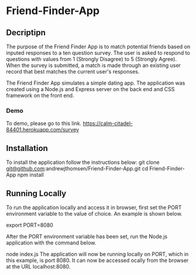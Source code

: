 # Friend-Finder-App

## Decriptipn
The purpose of the Friend Finder App is to match potential friends based on inputed responses to a ten question survey. The user is asked to respond to questions with values from 1 (Strongly Disagree) to 5 (Strongly Agree). When the survey is submitted, a match is made through an existing user record that best matches the current user's responses.

The Friend Finder App simulates a simple dating app. The application was created using a Node.js and Express server on the back end and CSS framework on the front end.

### Demo
To demo, please go to this link.
https://calm-citadel-84401.herokuapp.com/survey

## Installation
To install the application follow the instructions below:
git clone git@github.com:andrewjthomsen/Friend-Finder-App.git
cd Friend-Finder-App
npm install

## Running Locally
To run the application locally and access it in browser, first set the PORT environment variable to the value of choice. An example is shown below.

export PORT=8080

After the PORT environment variable has been set, run the Node.js application with the command below.

node index.js
The application will now be running locally on PORT, which in this example, is port 8080. It can now be accessed ocally from the browser at the URL localhost:8080.